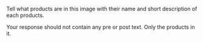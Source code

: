 Tell what products are in this image with their name and short description of each products.

Your response should not contain any pre or post text. Only the products in it.